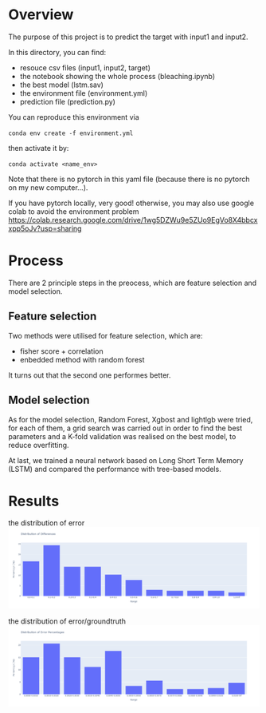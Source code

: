 # Overview

The purpose of this project is to predict the target with input1 and input2.

In this directory, you can find:

- resouce csv files (input1, input2, target)
- the notebook showing the whole process (bleaching.ipynb)
- the best model (lstm.sav)
- the environment file (environment.yml)
- prediction file (prediction.py)

You can reproduce this environment via

`conda env create -f environment.yml`

then activate it by:

`conda activate <name_env>`

Note that there is no pytorch in this yaml file (because there is no pytorch on my new computer...).

If you have pytorch locally, very good! otherwise, you may also use google colab to avoid the environment problem
https://colab.research.google.com/drive/1wg5DZWu9e5ZUo9EgVo8X4bbcxxpp5oJv?usp=sharing

# Process
There are 2 principle steps in the preocess, which are feature selection and model selection.

## Feature selection
Two methods were utilised for feature selection, which are:

- fisher score + correlation
- enbedded method with random forest

It turns out that the second one performes better.

## Model selection

As for the model selection, Random Forest, Xgbost and lightlgb were tried, for each of them, a grid search was carried out in order to find the best parameters and a K-fold validation was realised on the best model, to reduce overfitting.

At last, we trained a neural network based on Long Short Term Memory (LSTM) and compared the performance with tree-based models.

# Results
the distribution of error
![avatar](./imgs/err.png)

the distribution of error/groundtruth
![avatar](./imgs/errpercentage.png)



